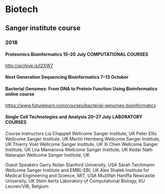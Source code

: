 # Biotech

## Sanger institute course

### 2018

#### Proteomics Bioinformatics 15–20 July COMPUTATIONAL COURSES

http://archive.is/I2XW7

#### Next Generation Sequencing Bioinformatics 7–13 October

#### Bacterial Genomes: From DNA to Protein Function Using Bioinformatics online course

https://www.futurelearn.com/courses/bacterial-genomes-bioinformatics

#### Single Cell Technologies and Analysis 20–27 July LABORATORY COURSES

Course Instructors
Lia Chappell Wellcome Sanger Institute, UK
Peter Ellis Wellcome Sanger Institute, UK
Martin Hemberg Wellcome Sanger Institute, UK
Thierry Voet  Wellcome Sanger Institute, UK
Xi Chen Wellcome Sanger Institute, UK
Lira Mamanova  Wellcome Sanger Institute, UK
Kedar Nath Natarajan Wellcome Sanger Institute, UK

Guest Speakers
Garry Nolan Stanford University, USA
Sarah Teichmann Wellcome Sanger Institute and EMBL-EBI, UK
Alex Shalek Institute for Medical Engineering and Science, MIT, USA
Muzlifah Haniffa Newcastle University, UK
Stein Aerts Laboratory of Computational Biology, KU Leuven/VIB, Belgium
